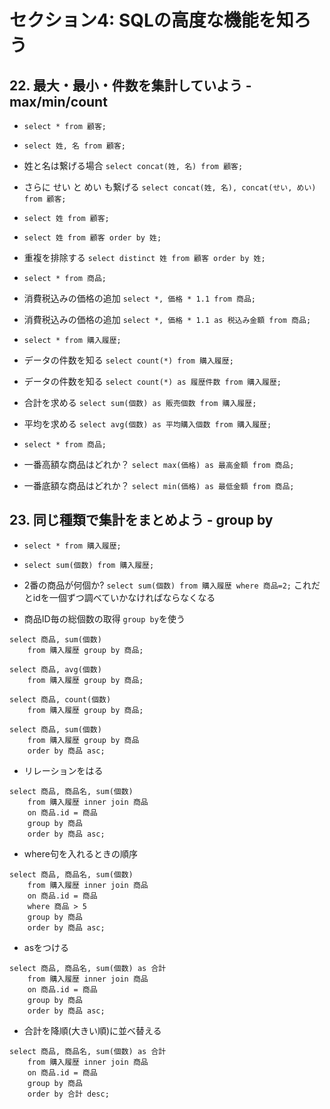 # セクション4: SQLの高度な機能を知ろう

## 22. 最大・最小・件数を集計していよう - max/min/count

+ `select * from 顧客;`<br>

+ `select 姓, 名 from 顧客;` <br>

+ 姓と名は繋げる場合 `select concat(姓, 名) from 顧客;` <br>

+ さらに せい と めい も繋げる `select concat(姓, 名), concat(せい, めい) from 顧客;` <br>

+ `select 姓 from 顧客;` <br>

+ `select 姓 from 顧客 order by 姓;` <br>

+ 重複を排除する `select distinct 姓 from 顧客 order by 姓;` <br>

+ `select * from 商品;` <br>

+ 消費税込みの価格の追加 `select *, 価格 * 1.1 from 商品;` <br>

+ 消費税込みの価格の追加 `select *, 価格 * 1.1 as 税込み金額 from 商品;` <br>

+ `select * from 購入履歴;` <br>

+ データの件数を知る `select count(*) from 購入履歴;`<br>

+ データの件数を知る `select count(*) as 履歴件数 from 購入履歴;`<br>

+ 合計を求める `select sum(個数) as 販売個数 from 購入履歴;` <br>

+ 平均を求める `select avg(個数) as 平均購入個数 from 購入履歴;`<br>

+ `select * from 商品;`<br>

+ 一番高額な商品はどれか？ `select max(価格) as 最高金額 from 商品;` <br>

+ 一番底額な商品はどれか？ `select min(価格) as 最低金額 from 商品;` <br>

## 23. 同じ種類で集計をまとめよう - group by

+ `select * from 購入履歴;`<br>

+ `select sum(個数) from 購入履歴;`<br>

+ 2番の商品が何個か? `select sum(個数) from 購入履歴 where 商品=2;` これだとidを一個ずつ調べていかなければならなくなる<br>

+ 商品ID毎の総個数の取得 `group by`を使う<br>

```
select 商品, sum(個数)
    from 購入履歴 group by 商品;
```

```
select 商品, avg(個数)
    from 購入履歴 group by 商品;
```

```
select 商品, count(個数)
    from 購入履歴 group by 商品;
```

```
select 商品, sum(個数)
    from 購入履歴 group by 商品
    order by 商品 asc;
```

+ リレーションをはる<br>

```
select 商品, 商品名, sum(個数)
    from 購入履歴 inner join 商品
    on 商品.id = 商品
    group by 商品
    order by 商品 asc;
```

+ where句を入れるときの順序<br>

```
select 商品, 商品名, sum(個数)
    from 購入履歴 inner join 商品
    on 商品.id = 商品
    where 商品 > 5
    group by 商品
    order by 商品 asc;
```

+ asをつける

```
select 商品, 商品名, sum(個数) as 合計
    from 購入履歴 inner join 商品
    on 商品.id = 商品
    group by 商品
    order by 商品 asc;
```

+ 合計を降順(大きい順)に並べ替える<br>

```
select 商品, 商品名, sum(個数) as 合計
    from 購入履歴 inner join 商品
    on 商品.id = 商品
    group by 商品
    order by 合計 desc;
```
